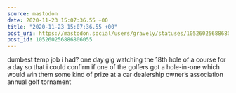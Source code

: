 ```yaml
---
source: mastodon
date: 2020-11-23 15:07:36.55 +00
title: "2020-11-23 15:07:36.55 +00"
post_uri: https://mastodon.social/users/gravely/statuses/105260256886806055
post_id: 105260256886806055
---
```

dumbest temp job i had? one day gig watching the 18th hole of a course for a day so that i could confirm if one of the golfers got a hole-in-one which would win them some kind of prize at a car dealership owner’s association annual golf tornament


